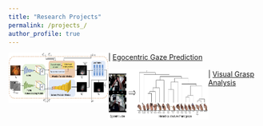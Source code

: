 ```yaml
---
title: "Research Projects"
permalink: /projects_/
author_profile: true
---
```


<p align="left">
<img align="left" width="200" height="100" src="/images/ECCV2018_architecture.jpg"> | <a href="https://cai-mj.github.io/project/egocentric_gaze_prediction">Egocentric Gaze Prediction</a>
  </br></br>
<img align="left" width="200" height="100" src="/images/THMS2017_concept.png"> | <a href="https://cai-mj.github.io/publication/2017-08-01-THMS">Visual Grasp Analysis</a>
</p>
